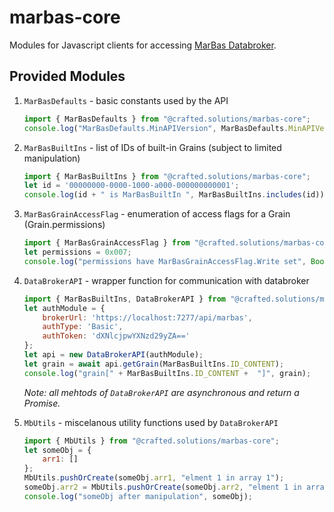 # marbas-core
Modules for Javascript clients for accessing [MarBas Databroker](/Crafted-Solutions/marbas-databroker).

## Provided Modules
1. `MarBasDefaults` - basic constants used by the API

	```javascript
	import { MarBasDefaults } from "@crafted.solutions/marbas-core";
	console.log("MarBasDefaults.MinAPIVersion", MarBasDefaults.MinAPIVersion);
	```
 
1. `MarBasBuiltIns` - list of IDs of built-in Grains (subject to limited manipulation)

	```javascript
	import { MarBasBuiltIns } from "@crafted.solutions/marbas-core";
	let id = '00000000-0000-1000-a000-000000000001';
	console.log(id + " is MarBasBuiltIn ", MarBasBuiltIns.includes(id));
	```
1. `MarBasGrainAccessFlag` - enumeration of access flags for a Grain (Grain.permissions)

	```javascript
	import { MarBasGrainAccessFlag } from "@crafted.solutions/marbas-core";
	let permissions = 0x007;
	console.log("permissions have MarBasGrainAccessFlag.Write set", Boolean(MarBasGrainAccessFlag.Write & permissions));
	```
1. `DataBrokerAPI` - wrapper function for communication with databroker

	```javascript
	import { MarBasBuiltIns, DataBrokerAPI } from "@crafted.solutions/marbas-core";
	let authModule = {
		brokerUrl: 'https://localhost:7277/api/marbas',
		authType: 'Basic',
		authToken: 'dXNlcjpwYXNzd29yZA=='
	};
	let api = new DataBrokerAPI(authModule);
	let grain = await api.getGrain(MarBasBuiltIns.ID_CONTENT);
	console.log("grain[" + MarBasBuiltIns.ID_CONTENT +  "]", grain);
	```
	*Note: all mehtods of `DataBrokerAPI` are asynchronous and return a Promise.*
1. `MbUtils` - miscelanous utility functions used by `DataBrokerAPI`

	```javascript
	import { MbUtils } from "@crafted.solutions/marbas-core";
	let someObj = {
		arr1: []
	};
	MbUtils.pushOrCreate(someObj.arr1, "elment 1 in array 1");
	someObj.arr2 = MbUtils.pushOrCreate(someObj.arr2, "elment 1 in array 2");
	console.log("someObj after manipulation", someObj);
	```
